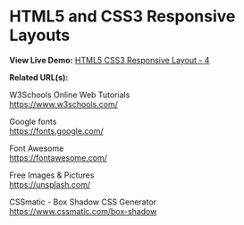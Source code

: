 # HTML5 and CSS3 Responsive Layouts

**View Live Demo:** <a href="https://rodrigocorrea.org/HTML5 CSS3 Responsive Layout - 4/">HTML5 CSS3 Responsive Layout - 4</a>

**Related URL(s):**

W3Schools Online Web Tutorials<br>
https://www.w3schools.com/

Google fonts<br>
https://fonts.google.com/

Font Awesome<br>
https://fontawesome.com/

Free Images & Pictures<br>
https://unsplash.com/

CSSmatic - Box Shadow CSS Generator<br>
https://www.cssmatic.com/box-shadow
